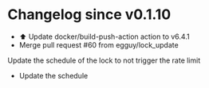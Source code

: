 # Changelog since v0.1.10
- ⬆️ Update docker/build-push-action action to v6.4.1 
- Merge pull request #60 from egguy/lock_update

Update the schedule of the lock to not trigger the rate limit 
- Update the schedule 
